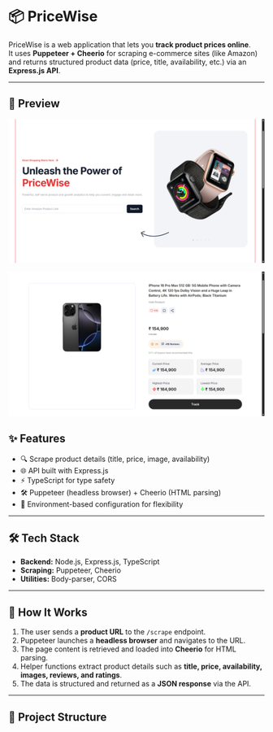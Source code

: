 # 📦 PriceWise

PriceWise is a web application that lets you **track product prices online**.  
It uses **Puppeteer + Cheerio** for scraping e-commerce sites (like Amazon) and returns structured product data (price, title, availability, etc.) via an **Express.js API**.

---

## 📸 Preview

![PriceWise Screenshot](client/public/assets/image1.png)

![PriceWise Screenshot](client/public/assets/image2.png)

## ✨ Features

- 🔍 Scrape product details (title, price, image, availability)  
- 🌐 API built with Express.js  
- ⚡ TypeScript for type safety  
- 🛠 Puppeteer (headless browser) + Cheerio (HTML parsing)  
- 🔑 Environment-based configuration for flexibility  

---

## 🛠 Tech Stack

- **Backend:** Node.js, Express.js, TypeScript  
- **Scraping:** Puppeteer, Cheerio  
- **Utilities:** Body-parser, CORS  

---

## 🔧 How It Works

1. The user sends a **product URL** to the `/scrape` endpoint.  
2. Puppeteer launches a **headless browser** and navigates to the URL.  
3. The page content is retrieved and loaded into **Cheerio** for HTML parsing.  
4. Helper functions extract product details such as **title, price, availability, images, reviews, and ratings**.  
5. The data is structured and returned as a **JSON response** via the API.  

---

## 📂 Project Structure

